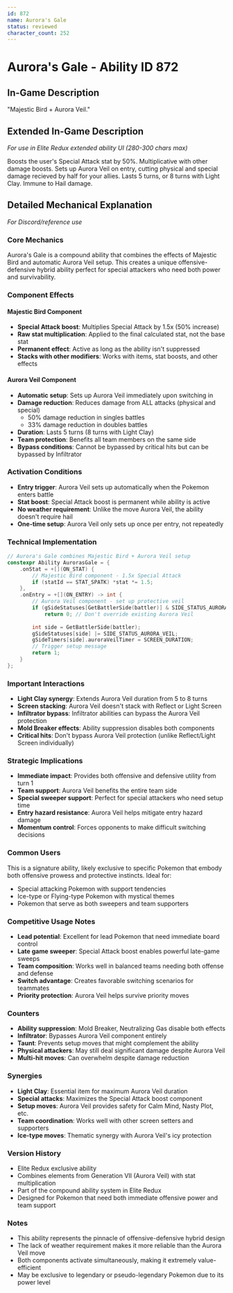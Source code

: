 ```yaml
---
id: 872
name: Aurora's Gale
status: reviewed
character_count: 252
---
```


# Aurora's Gale - Ability ID 872

## In-Game Description
"Majestic Bird + Aurora Veil."

## Extended In-Game Description
*For use in Elite Redux extended ability UI (280-300 chars max)*

Boosts the user's Special Attack stat by 50%. Multiplicative with other damage boosts. Sets up Aurora Veil on entry, cutting physical and special damage recieved by half for your allies. Lasts 5 turns, or 8 turns with Light Clay. Immune to Hail damage.
 
## Detailed Mechanical Explanation
*For Discord/reference use*

### Core Mechanics
Aurora's Gale is a compound ability that combines the effects of Majestic Bird and automatic Aurora Veil setup. This creates a unique offensive-defensive hybrid ability perfect for special attackers who need both power and survivability.

### Component Effects

#### Majestic Bird Component
- **Special Attack boost**: Multiplies Special Attack by 1.5x (50% increase)
- **Raw stat multiplication**: Applied to the final calculated stat, not the base stat
- **Permanent effect**: Active as long as the ability isn't suppressed
- **Stacks with other modifiers**: Works with items, stat boosts, and other effects

#### Aurora Veil Component  
- **Automatic setup**: Sets up Aurora Veil immediately upon switching in
- **Damage reduction**: Reduces damage from ALL attacks (physical and special)
  - 50% damage reduction in singles battles
  - 33% damage reduction in doubles battles
- **Duration**: Lasts 5 turns (8 turns with Light Clay)
- **Team protection**: Benefits all team members on the same side
- **Bypass conditions**: Cannot be bypassed by critical hits but can be bypassed by Infiltrator

### Activation Conditions
- **Entry trigger**: Aurora Veil sets up automatically when the Pokemon enters battle
- **Stat boost**: Special Attack boost is permanent while ability is active
- **No weather requirement**: Unlike the move Aurora Veil, the ability doesn't require hail
- **One-time setup**: Aurora Veil only sets up once per entry, not repeatedly

### Technical Implementation
```c
// Aurora's Gale combines Majestic Bird + Aurora Veil setup
constexpr Ability AurorasGale = {
    .onStat = +[](ON_STAT) {
        // Majestic Bird component - 1.5x Special Attack
        if (statId == STAT_SPATK) *stat *= 1.5;
    },
    .onEntry = +[](ON_ENTRY) -> int {
        // Aurora Veil component - set up protective veil
        if (gSideStatuses[GetBattlerSide(battler)] & SIDE_STATUS_AURORA_VEIL)
            return 0; // Don't override existing Aurora Veil
        
        int side = GetBattlerSide(battler);
        gSideStatuses[side] |= SIDE_STATUS_AURORA_VEIL;
        gSideTimers[side].auroraVeilTimer = SCREEN_DURATION;
        // Trigger setup message
        return 1;
    }
};
```

### Important Interactions
- **Light Clay synergy**: Extends Aurora Veil duration from 5 to 8 turns
- **Screen stacking**: Aurora Veil doesn't stack with Reflect or Light Screen
- **Infiltrator bypass**: Infiltrator abilities can bypass the Aurora Veil protection
- **Mold Breaker effects**: Ability suppression disables both components
- **Critical hits**: Don't bypass Aurora Veil protection (unlike Reflect/Light Screen individually)

### Strategic Implications
- **Immediate impact**: Provides both offensive and defensive utility from turn 1
- **Team support**: Aurora Veil benefits the entire team side
- **Special sweeper support**: Perfect for special attackers who need setup time
- **Entry hazard resistance**: Aurora Veil helps mitigate entry hazard damage
- **Momentum control**: Forces opponents to make difficult switching decisions

### Common Users
This is a signature ability, likely exclusive to specific Pokemon that embody both offensive prowess and protective instincts. Ideal for:
- Special attacking Pokemon with support tendencies
- Ice-type or Flying-type Pokemon with mystical themes
- Pokemon that serve as both sweepers and team supporters

### Competitive Usage Notes
- **Lead potential**: Excellent for lead Pokemon that need immediate board control
- **Late game sweeper**: Special Attack boost enables powerful late-game sweeps
- **Team composition**: Works well in balanced teams needing both offense and defense
- **Switch advantage**: Creates favorable switching scenarios for teammates
- **Priority protection**: Aurora Veil helps survive priority moves

### Counters
- **Ability suppression**: Mold Breaker, Neutralizing Gas disable both effects
- **Infiltrator**: Bypasses Aurora Veil component entirely
- **Taunt**: Prevents setup moves that might complement the ability
- **Physical attackers**: May still deal significant damage despite Aurora Veil
- **Multi-hit moves**: Can overwhelm despite damage reduction

### Synergies
- **Light Clay**: Essential item for maximum Aurora Veil duration
- **Special attacks**: Maximizes the Special Attack boost component
- **Setup moves**: Aurora Veil provides safety for Calm Mind, Nasty Plot, etc.
- **Team coordination**: Works well with other screen setters and supporters
- **Ice-type moves**: Thematic synergy with Aurora Veil's icy protection

### Version History
- Elite Redux exclusive ability
- Combines elements from Generation VII (Aurora Veil) with stat multiplication
- Part of the compound ability system in Elite Redux
- Designed for Pokemon that need both immediate offensive power and team support

### Notes
- This ability represents the pinnacle of offensive-defensive hybrid design
- The lack of weather requirement makes it more reliable than the Aurora Veil move
- Both components activate simultaneously, making it extremely value-efficient
- May be exclusive to legendary or pseudo-legendary Pokemon due to its power level